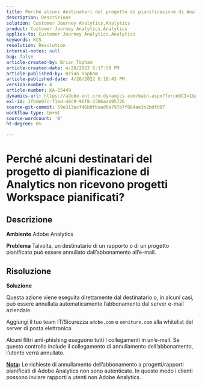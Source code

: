 ```yaml
---
title: Perché alcuni destinatari del progetto di pianificazione di Analytics non ricevono progetti Workspace pianificati?
description: Descrizione
solution: Customer Journey Analytics,Analytics
product: Customer Journey Analytics,Analytics
applies-to: Customer Journey Analytics,Analytics
keywords: KCS
resolution: Resolution
internal-notes: null
bug: false
article-created-by: Brian Topham
article-created-date: 4/28/2022 6:17:50 PM
article-published-by: Brian Topham
article-published-date: 4/28/2022 6:18:43 PM
version-number: 4
article-number: KA-15449
dynamics-url: https://adobe-ent.crm.dynamics.com/main.aspx?forceUCI=1&pagetype=entityrecord&etn=knowledgearticle&id=9a1ed07d-1fc7-ec11-a7b6-0022480a1b03
exl-id: 1fbde97c-f1ed-48c9-96f8-3386aaa95726
source-git-commit: 59e313acf46b0fbaad9a797b7f864ae3b2bdf007
workflow-type: tm+mt
source-wordcount: '0'
ht-degree: 0%

---
```


# Perché alcuni destinatari del progetto di pianificazione di Analytics non ricevono progetti Workspace pianificati?

## Descrizione


<b>Ambiente</b>
Adobe Analytics

<b>Problema</b>
Talvolta, un destinatario di un rapporto o di un progetto pianificato può essere annullato dall’abbonamento all’e-mail.


## Risoluzione


<b>Soluzione</b>

Questa azione viene eseguita direttamente dal destinatario o, in alcuni casi, può essere annullata automaticamente l’abbonamento dal server e-mail aziendale.

Aggiungi il tuo team IT/Sicurezza `adobe.com` e `omniture.com` alla whitelist del server di posta elettronica.

Alcuni filtri anti-phishing eseguono tutti i collegamenti in un’e-mail. Se questo controllo include il collegamento di annullamento dell’abbonamento, l’utente verrà annullato.

<b><u>Nota</u>:</b>
Le richieste di annullamento dell’abbonamento a progetti/rapporti pianificati di Adobe Analytics non sono autenticate. In questo modo i clienti possono inviare rapporti a utenti non Adobe Analytics.


